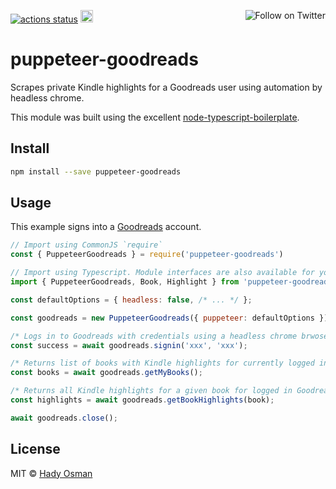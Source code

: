 <p>
  <a href="https://github.com/hadynz/puppeteer-goodreads/actions"><img src="https://github.com/hadynz/puppeteer-goodreads/workflows/Node CI/badge.svg" alt="actions status"></a>
  <a href="https://badge.fury.io/js/puppeteer-goodreads"><img src="https://badge.fury.io/js/puppeteer-goodreads.svg" alt="npm version" height="20"></a>
  <a href="https://twitter.com/intent/follow?screen_name=hadynz"><img align="right" src="https://img.shields.io/twitter/follow/hadynz.svg?style=social&label=Follow%20@hadynz" alt="Follow on Twitter"></a>
</p>

# puppeteer-goodreads

Scrapes private Kindle highlights for a Goodreads user using automation by headless chrome.

This module was built using the excellent [node-typescript-boilerplate].

## Install

```bash
npm install --save puppeteer-goodreads
```

## Usage

This example signs into a [Goodreads](https://goodreads.com) account.

```js
// Import using CommonJS `require`
const { PuppeteerGoodreads } = require('puppeteer-goodreads')

// Import using Typescript. Module interfaces are also available for your consumption
import { PuppeteerGoodreads, Book, Highlight } from 'puppeteer-goodreads';

const defaultOptions = { headless: false, /* ... */ };

const goodreads = new PuppeteerGoodreads({ puppeteer: defaultOptions });

/* Logs in to Goodreads with credentials using a headless chrome brwoser session */
const success = await goodreads.signin('xxx', 'xxx');

/* Returns list of books with Kindle highlights for currently logged in Goodreads user */
const books = await goodreads.getMyBooks();

/* Returns all Kindle highlights for a given book for logged in Goodreads user */
const highlights = await goodreads.getBookHighlights(book);

await goodreads.close();
```

## License

MIT © [Hady Osman](https://github.com/hadynz)

[node-typescript-boilerplate]: https://github.com/jsynowiec/node-typescript-boilerplate
